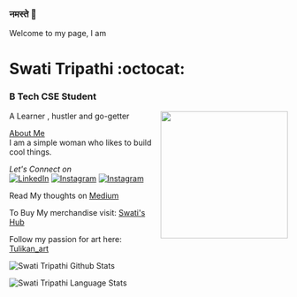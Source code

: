 ### नमस्ते :pray: 
Welcome to my page, I am 
# Swati Tripathi :octocat:</br>
### B Tech CSE Student</br>
<img align='right' src="https://media.giphy.com/media/7TwJVjoEwud4vAok0w/source.gif" width="230">
 A Learner , hustler and go-getter 

<u>About Me</u></br>
I am a simple woman who likes to build cool things. </br>


<i>Let's Connect on </i></br>
<a href="https://www.linkedin.com/in/swati-tripathi-765615187/" target="_blank"><img src="https://img.shields.io/badge/LinkedIn-%230077B5.svg?&style=flat-square&logo=linkedin&logoColor=white" alt="LinkedIn"></a>
<a href="https://www.instagram.com/tulikan_art/?hl=en" target="_blank"><img src="https://img.shields.io/badge/Instagram-%23E4405F.svg?&style=flat-square&logo=instagram&logoColor=white" alt="Instagram"></a>
<a href="https://twitter.com/SwatiTr06172888" target="_blank"><img src="https://img.shields.io/twitter/url?style=social&url=https%3A%2F%2Ftwitter.com%2FSwatiTr06172888" alt="Instagram"></a></br>
 
Read My thoughts on [Medium](https://medium.com/@swatitripathi2000)

To Buy My merchandise visit: [Swati's Hub](https://teespring.com/stores/swati-hub)

Follow my passion for art here: [Tulikan_art](https://www.instagram.com/tulikan_art/?hl=en)


![Swati Tripathi Github Stats](https://github-readme-stats.anuraghazra1.vercel.app/api?username=swati-gwc&show_icons=true&include_all_commits=true&theme=radical)

![Swati Tripathi Language Stats](https://github-readme-stats.anuraghazra1.vercel.app/api/top-langs/?username=swati-gwc&layout=compact&theme=radical)


<!--
**swati-gwc/swati-gwc** is a ✨ _special_ ✨ repository because its `README.md` (this file) appears on your GitHub profile.

Here are some ideas to get you started:

- 🔭 I’m currently working on ...
- 🌱 I’m currently learning ...
- 👯 I’m looking to collaborate on ...
- 🤔 I’m looking for help with ...
- 💬 Ask me about ...
- 📫 How to reach me: ...
- 😄 Pronouns: ...
- ⚡ Fun fact: ...
-->
